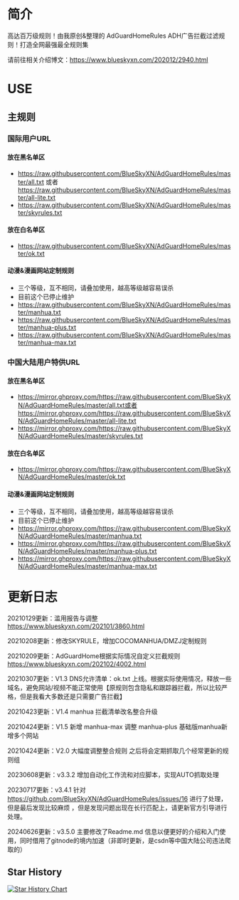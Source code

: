 # 简介
高达百万级规则！由我原创&整理的 AdGuardHomeRules ADH广告拦截过滤规则！打造全网最强最全规则集

请前往相关介绍博文：https://www.blueskyxn.com/202012/2940.html

# USE

## 主规则
### 国际用户URL
#### 放在黑名单区
- https://raw.githubusercontent.com/BlueSkyXN/AdGuardHomeRules/master/all.txt 或者 https://raw.githubusercontent.com/BlueSkyXN/AdGuardHomeRules/master/all-lite.txt
- https://raw.githubusercontent.com/BlueSkyXN/AdGuardHomeRules/master/skyrules.txt
#### 放在白名单区
- https://raw.githubusercontent.com/BlueSkyXN/AdGuardHomeRules/master/ok.txt
#### 动漫&漫画网站定制规则
- 三个等级，互不相同，请叠加使用，越高等级越容易误杀
- 目前这个已停止维护
- https://raw.githubusercontent.com/BlueSkyXN/AdGuardHomeRules/master/manhua.txt
- https://raw.githubusercontent.com/BlueSkyXN/AdGuardHomeRules/master/manhua-plus.txt
- https://raw.githubusercontent.com/BlueSkyXN/AdGuardHomeRules/master/manhua-max.txt
### 中国大陆用户特供URL
#### 放在黑名单区
- https://mirror.ghproxy.com/https://raw.githubusercontent.com/BlueSkyXN/AdGuardHomeRules/master/all.txt或者 https://mirror.ghproxy.com/https://raw.githubusercontent.com/BlueSkyXN/AdGuardHomeRules/master/all-lite.txt
- https://mirror.ghproxy.com/https://raw.githubusercontent.com/BlueSkyXN/AdGuardHomeRules/master/skyrules.txt
#### 放在白名单区
- https://mirror.ghproxy.com/https://raw.githubusercontent.com/BlueSkyXN/AdGuardHomeRules/master/ok.txt
#### 动漫&漫画网站定制规则
- 三个等级，互不相同，请叠加使用，越高等级越容易误杀
- 目前这个已停止维护
- https://mirror.ghproxy.com/https://raw.githubusercontent.com/BlueSkyXN/AdGuardHomeRules/master/manhua.txt
- https://mirror.ghproxy.com/https://raw.githubusercontent.com/BlueSkyXN/AdGuardHomeRules/master/manhua-plus.txt
- https://mirror.ghproxy.com/https://raw.githubusercontent.com/BlueSkyXN/AdGuardHomeRules/master/manhua-max.txt


# 更新日志

20210129更新：滥用报告与调整  https://www.blueskyxn.com/202101/3860.html

20210208更新：修改SKYRULE，增加COCOMANHUA/DMZJ定制规则

20210209更新：AdGuardHome根据实际情况自定义拦截规则  https://www.blueskyxn.com/202102/4002.html

20210307更新：V1.3 DNS允许清单：ok.txt 上线。根据实际使用情况，释放一些域名，避免网站/视频不能正常使用【原规则包含隐私和跟踪器拦截，所以比较严格，但是我看大多数还是只需要广告拦截】

20210423更新：V1.4 manhua 拦截清单改名整合升级

20210424更新：V1.5 新增 manhua-max 调整 manhua-plus 基础版manhua新增多个网站

20210424更新：V2.0 大幅度调整整合规则 之后将会定期抓取几个经常更新的规则组

20230608更新：v3.3.2 增加自动化工作流和对应脚本，实现AUTO抓取处理

20230717更新：v3.4.1 针对 https://github.com/BlueSkyXN/AdGuardHomeRules/issues/16 进行了处理，但是最后发现比较麻烦 ，但是发现问题出现在长行匹配上，请更新官方引导进行处理。

20240626更新：v3.5.0 主要修改了Readme.md 信息以便更好的介绍和入门使用，同时借用了gitnode的境内加速（非即时更新，是csdn等中国大陆公司违法爬取的）


## Star History

[![Star History Chart](https://api.star-history.com/svg?repos=BlueSkyXN/AdGuardHomeRules&type=Date)](https://star-history.com/#BlueSkyXN/AdGuardHomeRules&Date)
